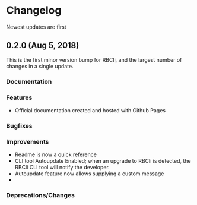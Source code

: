 # Changelog

Newest updates are first

## 0.2.0 (Aug 5, 2018)

This is the first minor version bump for RBCli, and the largest number of changes in a single update.

### Documentation

### Features

* Official documentation created and hosted with Github Pages

### Bugfixes



### Improvements

* Readme is now a quick reference
* CLI tool Autoupdate Enabled; when an upgrade to RBCli is detected, the RBCli CLI tool will notify the developer.
* Autoupdate feature now allows supplying a custom message
* 

### Deprecations/Changes


